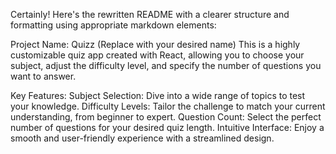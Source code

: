 
Certainly! Here's the rewritten README with a clearer structure and formatting using appropriate markdown elements:

Project Name: Quizz (Replace with your desired name)
This is a highly customizable quiz app created with React, allowing you to choose your subject, adjust the difficulty level, and specify the number of questions you want to answer.

Key Features:
Subject Selection: Dive into a wide range of topics to test your knowledge.
Difficulty Levels: Tailor the challenge to match your current understanding, from beginner to expert.
Question Count: Select the perfect number of questions for your desired quiz length.
Intuitive Interface: Enjoy a smooth and user-friendly experience with a streamlined design.
